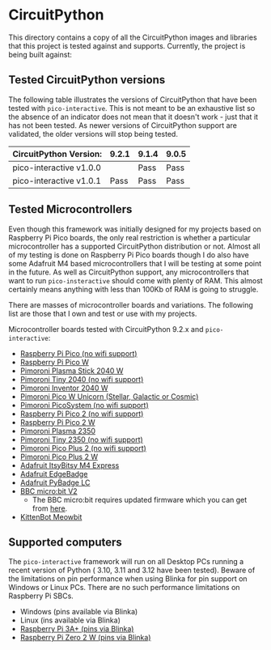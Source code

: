 # CircuitPython

This directory contains a copy of all the CircuitPython images and libraries that
this project is tested against and supports. Currently, the project is being built
against:

## Tested CircuitPython versions

The following table illustrates the versions of CircuitPython that have been tested
with `pico-interactive`. This is not meant to be an exhaustive list so the absence
of an indicator does not mean that it doesn't work - just that it has not been tested.
As newer versions of CircuitPython support are validated, the older versions will stop
being tested.

| CircuitPython Version:  | 9.2.1 | 9.1.4 | 9.0.5 |
|-------------------------|-------|-------|-------|
| pico-interactive v1.0.0 |       | Pass  | Pass  |
| pico-interactive v1.0.1 | Pass  | Pass  | Pass  |

## Tested Microcontrollers 

Even though this framework was initially designed for my projects based on Raspberry
Pi Pico boards, the only real restriction is whether a particular microcontroller has
a supported CircuitPython distribution or not. Almost all of my testing is done on
Raspberry Pi Pico boards though I do also have some Adafruit M4 based microcontrollers
that I will be testing at some point in the future. As well as CircuitPython support,
any microcontrollers that want to run `pico-insteractive` should come with plenty of
RAM. This almost certainly means anything with less than 100Kb of RAM is going to
struggle.

There are masses of microcontroller boards and variations. The following list are those
that I own and test or use with my projects.

Microcontroller boards tested with CircuitPython 9.2.x and `pico-interactive`:

* [Raspberry Pi Pico (no wifi support)](https://shop.pimoroni.com/products/raspberry-pi-pico?variant=40059364311123)
* [Raspberry Pi Pico W](https://shop.pimoroni.com/products/raspberry-pi-pico-w?variant=40059369652307)
* [Pimoroni Plasma Stick 2040 W](https://shop.pimoroni.com/products/plasma-stick-2040-w?variant=40359072301139)
* [Pimoroni Tiny 2040 (no wifi support)](https://shop.pimoroni.com/products/tiny-2040?variant=39560012234835)
* [Pimoroni Inventor 2040 W](https://shop.pimoroni.com/products/inventor-2040-w?variant=40053063155795)
* [Pimoroni Pico W Unicorn (Stellar, Galactic or Cosmic)](https://shop.pimoroni.com/products/space-unicorns?variant=40842033561683)
* [Pimoroni PicoSystem (no wifi support)](https://shop.pimoroni.com/products/picosystem?variant=32369546985555)
* [Raspberry Pi Pico 2 (no wifi support)](https://shop.pimoroni.com/products/raspberry-pi-pico-2?variant=42096955424851)
* [Raspberry Pi Pico 2 W](https://shop.pimoroni.com/products/raspberry-pi-pico-2-w?variant=54852252991867)
* [Pimoroni Plasma 2350](https://shop.pimoroni.com/products/plasma-2350?variant=42092628246611)
* [Pimoroni Tiny 2350 (no wifi support)](https://shop.pimoroni.com/products/tiny-2350?variant=42092638699603)
* [Pimoroni Pico Plus 2 (no wifi support)](https://shop.pimoroni.com/products/pimoroni-pico-plus-2?variant=42092668289107)
* [Pimoroni Pico Plus 2 W](https://shop.pimoroni.com/products/pimoroni-pico-plus-2-w?variant=42182811942995)
* [Adafruit ItsyBitsy M4 Express](https://shop.pimoroni.com/products/adafruit-itsybitsy-m4-express-featuring-atsamd51?variant=12519303086163) 
* [Adafruit EdgeBadge](https://shop.pimoroni.com/products/adafruit-edgebadge-tensorflow-lite-for-microcontrollers?variant=31251813400659)
* [Adafruit PyBadge LC](https://shop.pimoroni.com/products/adafruit-pybadge-lc-makecode-arcade-circuitpython-or-arduino-low-cost-version?variant=30267341111379)
* [BBC micro:bit V2](https://shop.pimoroni.com/products/new-micro-bit-v2?variant=32271548481619)
  * The BBC micro:bit requires updated firmware which you can get from [here](https://microbit.org/get-started/user-guide/firmware/).  
* [KittenBot Meowbit](https://www.kittenbot.cc/products/meowbit-codable-console-for-microsoft-makecode-arcade)

## Supported computers

The `pico-interactive` framework will run on all Desktop PCs running a recent version of Python (
3.10, 3.11 and 3.12 have been tested). Beware of the limitations on pin performance when using Blinka
for pin support on Windows or Linux PCs. There are no such performance limitations on Raspberry Pi SBCs.

* Windows (pins available via Blinka)
* Linux (ins available via Blinka)
* [Raspberry Pi 3A+ (pins via Blinka)](https://shop.pimoroni.com/products/raspberry-pi-3-a-plus?variant=17989206507603)
* [Raspberry Pi Zero 2 W (pins via Blinka)](https://shop.pimoroni.com/products/raspberry-pi-zero-2-w?variant=42101934587987)
